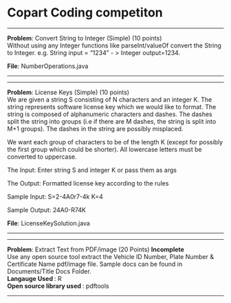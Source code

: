 # Copart Coding competiton

<hr>

<b>Problem</b>: Convert String to Integer (Simple) (10 points) <br>
Without using any Integer functions like parseInt/valueOf convert the String to Integer. e.g. String input = “1234” - > Integer output=1234.

<b>File</b>: NumberOperations.java

<hr>


<hr>

<b>Problem</b>: License Keys (Simple) (10 points)<br>
We are given a string S consisting of N characters and an integer K. The string represents software license key which we would like to format. The string is composed of alphanumeric characters and dashes. The dashes split the string into groups (i.e if there are M dashes, the string is split into M+1 groups). The dashes in the string are possibly misplaced.

We want each group of characters to be of the length K (except for possibly the first group which could be shorter). All lowercase letters must be converted to uppercase.

The Input: Enter string S and integer K or pass them as args

The Output: Formatted license key according to the rules

Sample Input: S=2-4A0r7-4k K=4

Sample Output: 24A0-R74K

<b>File</b>: LicenseKeySolution.java

<hr>

<hr>
<b>Problem</b>: Extract Text from PDF/image (20 Points) <b>Incomplete</b><br>
Use any open source tool extract the Vehicle ID Number, Plate Number & Certificate Name pdf/image file. Sample docs can be found in Documents/Title Docs Folder.
<br>
<b>Langauge Used </b>: R<br>
<b>Open source library used </b>: pdftools
<hr>







